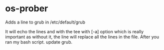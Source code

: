 # os-prober
Adds a line to grub in /etc/default/grub

It will echo the lines and with the tee with [-a] option which is really important as without it, the line will replace all the lines in the file. After you ran my bash script. update grub.
